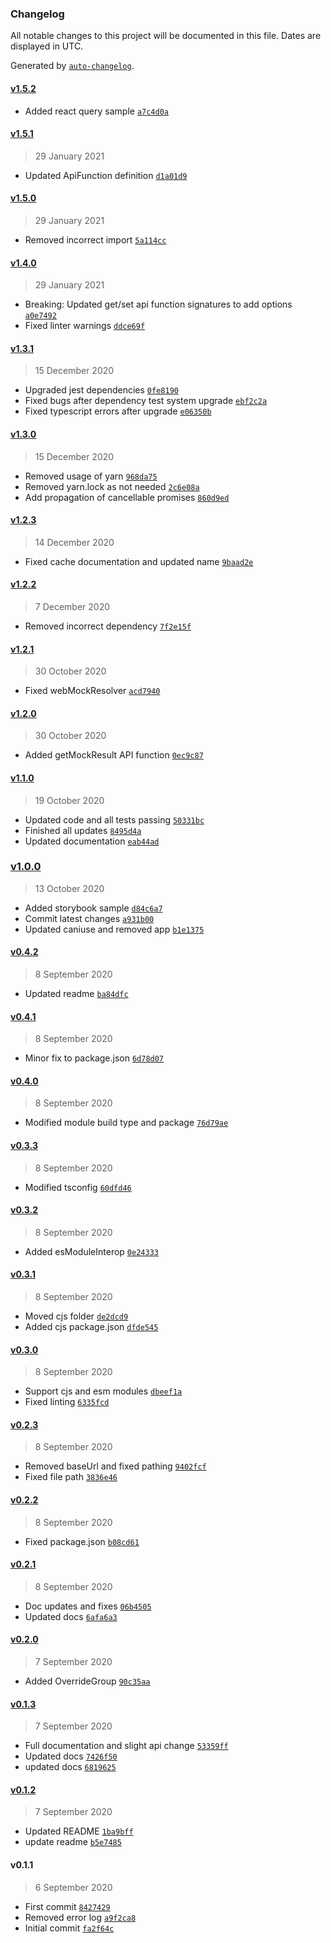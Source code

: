 ### Changelog

All notable changes to this project will be documented in this file. Dates are displayed in UTC.

Generated by [`auto-changelog`](https://github.com/CookPete/auto-changelog).

#### [v1.5.2](https://github.com/mlmassey/api-layer/compare/v1.5.1...v1.5.2)

- Added react query sample [`a7c4d0a`](https://github.com/mlmassey/api-layer/commit/a7c4d0a2de873c497ba65e33a4d316f60260474c)

#### [v1.5.1](https://github.com/mlmassey/api-layer/compare/v1.5.0...v1.5.1)

> 29 January 2021

- Updated ApiFunction definition [`d1a01d9`](https://github.com/mlmassey/api-layer/commit/d1a01d9bf81807b4f89b01bd3df73f3e74dcf6ce)

#### [v1.5.0](https://github.com/mlmassey/api-layer/compare/v1.4.0...v1.5.0)

> 29 January 2021

- Removed incorrect import [`5a114cc`](https://github.com/mlmassey/api-layer/commit/5a114cc0fcaf6e468c51c4740f3df8873285f387)

#### [v1.4.0](https://github.com/mlmassey/api-layer/compare/v1.3.1...v1.4.0)

> 29 January 2021

- Breaking: Updated get/set api function signatures to add options [`a0e7492`](https://github.com/mlmassey/api-layer/commit/a0e7492e8f2ccc7e84cd4fb18560f48e94db43a5)
- Fixed linter warnings [`ddce69f`](https://github.com/mlmassey/api-layer/commit/ddce69f2f8d6f9d468876847426607233fb35b2f)

#### [v1.3.1](https://github.com/mlmassey/api-layer/compare/v1.3.0...v1.3.1)

> 15 December 2020

- Upgraded jest dependencies [`0fe8190`](https://github.com/mlmassey/api-layer/commit/0fe8190aa5bb93a72e9e577964e264f6866ad8db)
- Fixed bugs after dependency test system upgrade [`ebf2c2a`](https://github.com/mlmassey/api-layer/commit/ebf2c2a2b1f34e953de9647cef4b8b4a4a79bd99)
- Fixed typescript errors after upgrade [`e06350b`](https://github.com/mlmassey/api-layer/commit/e06350bc9184696f3b5aa59c29816960a28a5d18)

#### [v1.3.0](https://github.com/mlmassey/api-layer/compare/v1.2.3...v1.3.0)

> 15 December 2020

- Removed usage of yarn [`968da75`](https://github.com/mlmassey/api-layer/commit/968da757d8ca778c4fbad938319cd44bbd59a3b8)
- Removed yarn.lock as not needed [`2c6e08a`](https://github.com/mlmassey/api-layer/commit/2c6e08ac5f4eb126e963529afaeea4e2a0d55ab7)
- Add propagation of cancellable promises [`860d9ed`](https://github.com/mlmassey/api-layer/commit/860d9ed8b8d613593b5d1a93d93e84bafc490e6c)

#### [v1.2.3](https://github.com/mlmassey/api-layer/compare/v1.2.2...v1.2.3)

> 14 December 2020

- Fixed cache documentation and updated name [`9baad2e`](https://github.com/mlmassey/api-layer/commit/9baad2e913158ebefe5f0cbb8dc3e46c42455ec1)

#### [v1.2.2](https://github.com/mlmassey/api-layer/compare/v1.2.1...v1.2.2)

> 7 December 2020

- Removed incorrect dependency [`7f2e15f`](https://github.com/mlmassey/api-layer/commit/7f2e15f26b1844f3f5060e186f40f506019edbb9)

#### [v1.2.1](https://github.com/mlmassey/api-layer/compare/v1.2.0...v1.2.1)

> 30 October 2020

- Fixed webMockResolver [`acd7940`](https://github.com/mlmassey/api-layer/commit/acd79408e98a938595896362af5d52672f53af31)

#### [v1.2.0](https://github.com/mlmassey/api-layer/compare/v1.1.0...v1.2.0)

> 30 October 2020

- Added getMockResult API function [`0ec9c87`](https://github.com/mlmassey/api-layer/commit/0ec9c87b55ee6f4fe0174073e73e23aaba7e5e12)

#### [v1.1.0](https://github.com/mlmassey/api-layer/compare/v1.0.0...v1.1.0)

> 19 October 2020

- Updated code and all tests passing [`50331bc`](https://github.com/mlmassey/api-layer/commit/50331bca7f790bcb17b56858d5177d1446fa08b1)
- Finished all updates [`8495d4a`](https://github.com/mlmassey/api-layer/commit/8495d4a5f3da094a34242828689802ae8fd26303)
- Updated documentation [`eab44ad`](https://github.com/mlmassey/api-layer/commit/eab44adebfc9a5603ebc302b7e7b3d131bdf0902)

### [v1.0.0](https://github.com/mlmassey/api-layer/compare/v0.4.2...v1.0.0)

> 13 October 2020

- Added storybook sample [`d84c6a7`](https://github.com/mlmassey/api-layer/commit/d84c6a7a5b35755e518aabc67966a3a0dacfa1cd)
- Commit latest changes [`a931b00`](https://github.com/mlmassey/api-layer/commit/a931b00520c0fb34a6d425be840380bde6e887d3)
- Updated caniuse and removed app [`b1e1375`](https://github.com/mlmassey/api-layer/commit/b1e1375b0d30d2735f5c9913a0c9568f4150c547)

#### [v0.4.2](https://github.com/mlmassey/api-layer/compare/v0.4.1...v0.4.2)

> 8 September 2020

- Updated readme [`ba84dfc`](https://github.com/mlmassey/api-layer/commit/ba84dfc3c088b6eafcde974ee0a655a8498566e5)

#### [v0.4.1](https://github.com/mlmassey/api-layer/compare/v0.4.0...v0.4.1)

> 8 September 2020

- Minor fix to package.json [`6d78d07`](https://github.com/mlmassey/api-layer/commit/6d78d075448053e2b3437411084a5df585f7d783)

#### [v0.4.0](https://github.com/mlmassey/api-layer/compare/v0.3.3...v0.4.0)

> 8 September 2020

- Modified module build type and package [`76d79ae`](https://github.com/mlmassey/api-layer/commit/76d79ae87de8f17c92d843c78d3d13d42cca308a)

#### [v0.3.3](https://github.com/mlmassey/api-layer/compare/v0.3.2...v0.3.3)

> 8 September 2020

- Modified tsconfig [`60dfd46`](https://github.com/mlmassey/api-layer/commit/60dfd46e6ea2811589031a23d67d7a75872df586)

#### [v0.3.2](https://github.com/mlmassey/api-layer/compare/v0.3.1...v0.3.2)

> 8 September 2020

- Added esModuleInterop [`0e24333`](https://github.com/mlmassey/api-layer/commit/0e24333ee61db516c155dae13e225a45b48f6c06)

#### [v0.3.1](https://github.com/mlmassey/api-layer/compare/v0.3.0...v0.3.1)

> 8 September 2020

- Moved cjs folder [`de2dcd9`](https://github.com/mlmassey/api-layer/commit/de2dcd9b6046a832431618e440b07d3d5644d6c7)
- Added cjs package.json [`dfde545`](https://github.com/mlmassey/api-layer/commit/dfde545e0b0d6a0084e3958c36b7278ac7ae259e)

#### [v0.3.0](https://github.com/mlmassey/api-layer/compare/v0.2.3...v0.3.0)

> 8 September 2020

- Support cjs and esm modules [`dbeef1a`](https://github.com/mlmassey/api-layer/commit/dbeef1a7f03f275937f441df9b21c5c376dd877c)
- Fixed linting [`6335fcd`](https://github.com/mlmassey/api-layer/commit/6335fcdce7c36103667038ce481c6af0abe48d03)

#### [v0.2.3](https://github.com/mlmassey/api-layer/compare/v0.2.2...v0.2.3)

> 8 September 2020

- Removed baseUrl and fixed pathing [`9402fcf`](https://github.com/mlmassey/api-layer/commit/9402fcf6861816cfc172f17bfa701aa7d3bd58f3)
- Fixed file path [`3836e46`](https://github.com/mlmassey/api-layer/commit/3836e46cccbfbaf9a31d8e106ec189ce2a715039)

#### [v0.2.2](https://github.com/mlmassey/api-layer/compare/v0.2.1...v0.2.2)

> 8 September 2020

- Fixed package.json [`b08cd61`](https://github.com/mlmassey/api-layer/commit/b08cd6172a0e9ef844cd3377b165f121a465ce61)

#### [v0.2.1](https://github.com/mlmassey/api-layer/compare/v0.2.0...v0.2.1)

> 8 September 2020

- Doc updates and fixes [`06b4505`](https://github.com/mlmassey/api-layer/commit/06b450589fb86792286816d0cdd9491f3745f7a7)
- Updated docs [`6afa6a3`](https://github.com/mlmassey/api-layer/commit/6afa6a3dac49cedf6417b70ce10aebd978096ec2)

#### [v0.2.0](https://github.com/mlmassey/api-layer/compare/v0.1.3...v0.2.0)

> 7 September 2020

- Added OverrideGroup [`90c35aa`](https://github.com/mlmassey/api-layer/commit/90c35aa151a9e5271ec044a4da015654837a891d)

#### [v0.1.3](https://github.com/mlmassey/api-layer/compare/v0.1.2...v0.1.3)

> 7 September 2020

- Full documentation and slight api change [`53359ff`](https://github.com/mlmassey/api-layer/commit/53359ff9c413cded705bf9987f57fab4f90d32bd)
- Updated docs [`7426f50`](https://github.com/mlmassey/api-layer/commit/7426f50358294ecde3f9f01dac598e6a46e0c879)
- updated docs [`6819625`](https://github.com/mlmassey/api-layer/commit/68196258e6c528ab08b75a39bc0d61361bc37734)

#### [v0.1.2](https://github.com/mlmassey/api-layer/compare/v0.1.1...v0.1.2)

> 7 September 2020

- Updated README [`1ba9bff`](https://github.com/mlmassey/api-layer/commit/1ba9bff845ed132d63535df357f2a3a91673eef8)
- update readme [`b5e7485`](https://github.com/mlmassey/api-layer/commit/b5e7485ab73ef14e2ee89f22b4f3f684bd06475a)

#### v0.1.1

> 6 September 2020

- First commit [`8427429`](https://github.com/mlmassey/api-layer/commit/8427429b1d29cdb5f215d1d35128851807be564d)
- Removed error log [`a9f2ca8`](https://github.com/mlmassey/api-layer/commit/a9f2ca85031af900446ad1d59a88be604425cc82)
- Initial commit [`fa2f64c`](https://github.com/mlmassey/api-layer/commit/fa2f64cff0a56ad73f481089666c3a932df9ced5)
